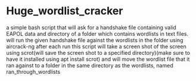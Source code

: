 # Huge_wordlist_cracker

a simple bash script that will ask for a handshake file containing valid EAPOL
data and directory of a folder which contains wordlists in text files.
will run the given handshake file against the wordlists in the folder using aircrack-ng
after each run this script will take a screen shot of the screen using scrot(will save the screen shot to a specified directory)(make sure to have it installed using apt install scrot)
and will move the wordlist file that it ran against to a folder in the same directory as the wordlists, named ran_through_wordlists

